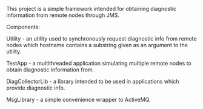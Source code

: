 This project is a simple framework intended for obtaining diagnostic information from remote nodes through JMS.

Components:

Utility    - an utility used to synchronously request diagnostic info from remote nodes
             which hostname contains a substring given as an argument to the utility.

TestApp    - a multithreaded application simulating multiple remote nodes to obtain diagnostic
             information from.

DiagCollectorLib - a library intended to be used in applications which provide diagnostic info.

MsgLibrary - a simple convenience wrapper to ActiveMQ.
